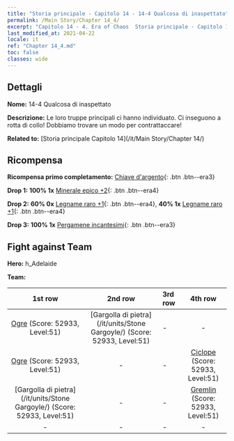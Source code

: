 ```yaml
---
title: "Storia principale - Capitolo 14 - 14-4 Qualcosa di inaspettato"
permalink: /Main Story/Chapter 14_4/
excerpt: "Capitolo 14 - 4. Era of Chaos  Storia principale - Capitolo 14_4. 14-4 Qualcosa di inaspettato"
last_modified_at: 2021-04-22
locale: it
ref: "Chapter 14_4.md"
toc: false
classes: wide
---
```


## Dettagli

 **Nome:** 14-4 Qualcosa di inaspettato

 **Descrizione:** Le loro truppe principali ci hanno individuato. Ci inseguono a rotta di collo! Dobbiamo trovare un modo per contrattaccare!

 **Related to:** [Storia principale Capitolo 14](/it/Main Story/Chapter 14/)

## Ricompensa

 **Ricompensa primo completamento:** [Chiave d'argento](/ItemsIT/con_693/){: .btn .btn--era3}

 **Drop 1:** **100% 1x** [Minerale epico +2](/ItemsIT/mat_47/){: .btn .btn--era4}

 **Drop 2:** **60% 0x** [Legname raro +1](/ItemsIT/mat_41/){: .btn .btn--era4}, **40% 1x** [Legname raro +1](/ItemsIT/mat_41/){: .btn .btn--era4}

 **Drop 3:** **100% 1x** [Pergamene incantesimi](/ItemsIT/con_694/){: .btn .btn--era3}


## Fight against Team
 **Hero:** h_Adelaide

 **Team:**


  | 1st row | 2nd row | 3rd row | 4th row |
  |:----:|:----:|:----|:----:|
  | [Ogre](/it/units/Ogre/) (Score: 52933, Level:51)  | [Gargolla di pietra](/it/units/Stone Gargoyle/) (Score: 52933, Level:51)  | - | - |
  | [Ogre](/it/units/Ogre/) (Score: 52933, Level:51)  | - | - | [Ciclope](/it/units/Cyclops/) (Score: 52933, Level:51)  |
  | [Gargolla di pietra](/it/units/Stone Gargoyle/) (Score: 52933, Level:51)  | - | - | [Gremlin](/it/units/Gremlin/) (Score: 52933, Level:51)  |
  | - | - | - | - |


